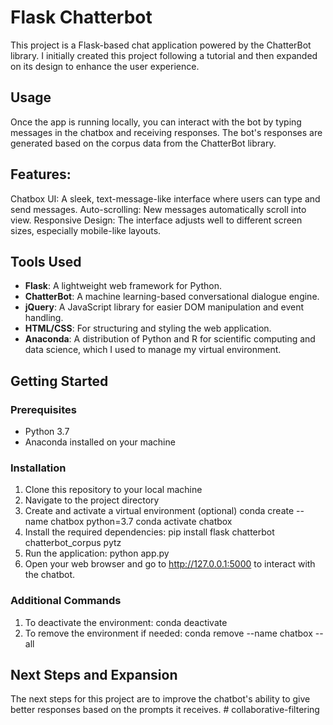 # Flask Chatterbot

This project is a Flask-based chat application powered by the ChatterBot library. I initially created this project following a tutorial and then expanded on its design to enhance the user experience.

## Usage
Once the app is running locally, you can interact with the bot by typing messages in the chatbox and receiving responses. The bot's responses are generated based on the corpus data from the ChatterBot library.

## Features:
Chatbox UI: A sleek, text-message-like interface where users can type and send messages.
Auto-scrolling: New messages automatically scroll into view.
Responsive Design: The interface adjusts well to different screen sizes, especially mobile-like layouts.

## Tools Used

- **Flask**: A lightweight web framework for Python.
- **ChatterBot**: A machine learning-based conversational dialogue engine.
- **jQuery**: A JavaScript library for easier DOM manipulation and event handling.
- **HTML/CSS**: For structuring and styling the web application.
- **Anaconda**: A distribution of Python and R for scientific computing and data science, which I used to manage my virtual environment.

## Getting Started

### Prerequisites

- Python 3.7
- Anaconda installed on your machine

### Installation

1. Clone this repository to your local machine
2. Navigate to the project directory
3. Create and activate a virtual environment (optional)
  conda create --name chatbox python=3.7
  conda activate chatbox
4. Install the required dependencies:
  pip install flask chatterbot chatterbot_corpus pytz
5. Run the application:
  python app.py
6. Open your web browser and go to http://127.0.0.1:5000 to interact with the chatbot.

### Additional Commands
1. To deactivate the environment:
  conda deactivate
2. To remove the environment if needed:
  conda remove --name chatbox --all

## Next Steps and Expansion
The next steps for this project are to improve the chatbot's ability to give better responses based on the prompts it receives.
#   c o l l a b o r a t i v e - f i l t e r i n g  
 